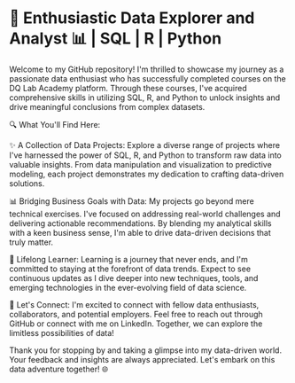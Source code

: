 # 🚀 Enthusiastic Data Explorer and Analyst 📊 | SQL | R | Python

Welcome to my GitHub repository! I'm thrilled to showcase my journey as a passionate data enthusiast who has successfully completed courses on the DQ Lab Academy platform. Through these courses, I've acquired comprehensive skills in utilizing SQL, R, and Python to unlock insights and drive meaningful conclusions from complex datasets.

🔍 What You'll Find Here:

✨ A Collection of Data Projects: Explore a diverse range of projects where I've harnessed the power of SQL, R, and Python to transform raw data into valuable insights. From data manipulation and visualization to predictive modeling, each project demonstrates my dedication to crafting data-driven solutions.

📊 Bridging Business Goals with Data: My projects go beyond mere technical exercises. I've focused on addressing real-world challenges and delivering actionable recommendations. By blending my analytical skills with a keen business sense, I'm able to drive data-driven decisions that truly matter.

🌟 Lifelong Learner: Learning is a journey that never ends, and I'm committed to staying at the forefront of data trends. Expect to see continuous updates as I dive deeper into new techniques, tools, and emerging technologies in the ever-evolving field of data science.

🤝 Let's Connect:
I'm excited to connect with fellow data enthusiasts, collaborators, and potential employers. Feel free to reach out through GitHub or connect with me on LinkedIn. Together, we can explore the limitless possibilities of data!

Thank you for stopping by and taking a glimpse into my data-driven world. Your feedback and insights are always appreciated. Let's embark on this data adventure together! 🌐
